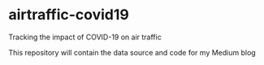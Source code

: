 # airtraffic-covid19
Tracking the impact of COVID-19 on air traffic

This repository will contain the data source and code for my Medium blog
